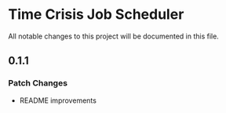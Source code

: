# Time Crisis Job Scheduler

All notable changes to this project will be documented in this file.

## 0.1.1

### Patch Changes

- README improvements
